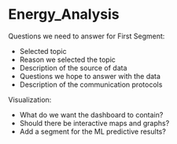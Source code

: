# Energy_Analysis
Questions we need to answer for First Segment: 
* Selected topic
* Reason we selected the topic
* Description of the source of data
* Questions we hope to answer with the data
* Description of the communication protocols

Visualization:

* What do we want the dashboard to contain?
* Should there be interactive maps and graphs?
* Add a segment for the ML predictive results?